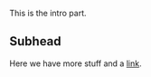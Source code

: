 This is the intro part.

## Subhead

Here we have more stuff and a [link][].

[link]: http://www.example.com
